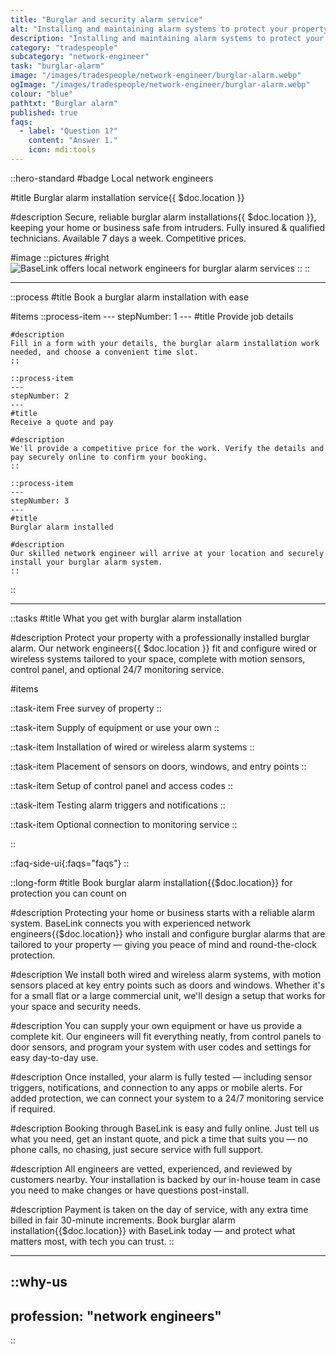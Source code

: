```yaml
---
title: "Burglar and security alarm service"
alt: "Installing and maintaining alarm systems to protect your property from intruders"
description: "Installing and maintaining alarm systems to protect your property from intruders"
category: "tradespeople"
subcategory: "network-engineer"
task: "burglar-alarm"
image: "/images/tradespeople/network-engineer/burglar-alarm.webp"
ogImage: "/images/tradespeople/network-engineer/burglar-alarm.webp"
colour: "blue"
pathtxt: "Burglar alarm"
published: true
faqs:
  - label: "Question 1?"
    content: "Answer 1."
    icon: mdi:tools
---
```


::hero-standard
#badge
Local network engineers

#title
Burglar alarm installation service{{ $doc.location }}

#description
Secure, reliable burglar alarm installations{{ $doc.location }}, keeping your home or business safe from intruders. Fully insured & qualified technicians. Available 7 days a week. Competitive prices.

#image
    ::pictures
    #right
    ![BaseLink offers local network engineers for burglar alarm services](/images/tradespeople/network-engineer/burglar-alarm.webp)
    ::
::

---

::process
#title
Book a burglar alarm installation with ease

#items
    ::process-item
    ---
    stepNumber: 1
    ---
    #title
    Provide job details

    #description
    Fill in a form with your details, the burglar alarm installation work needed, and choose a convenient time slot.
    ::
    
    ::process-item
    ---
    stepNumber: 2
    ---
    #title
    Receive a quote and pay

    #description
    We'll provide a competitive price for the work. Verify the details and pay securely online to confirm your booking.
    ::

    ::process-item
    ---
    stepNumber: 3
    ---
    #title
    Burglar alarm installed

    #description
    Our skilled network engineer will arrive at your location and securely install your burglar alarm system.
    ::
::

---

::tasks
#title
What you get with burglar alarm installation

#description
Protect your property with a professionally installed burglar alarm. Our network engineers{{ $doc.location }} fit and configure wired or wireless systems tailored to your space, complete with motion sensors, control panel, and optional 24/7 monitoring service.

#items

  ::task-item
  Free survey of property
  ::

  ::task-item
  Supply of equipment or use your own
  ::

  ::task-item
  Installation of wired or wireless alarm systems
  ::

  ::task-item
  Placement of sensors on doors, windows, and entry points
  ::

  ::task-item
  Setup of control panel and access codes
  ::

  ::task-item
  Testing alarm triggers and notifications
  ::

  ::task-item
  Optional connection to monitoring service
  ::

::


::faq-side-ui{:faqs="faqs"}
::


::long-form
#title
Book burglar alarm installation{{$doc.location}} for protection you can count on

#description
Protecting your home or business starts with a reliable alarm system. BaseLink connects you with experienced network engineers{{$doc.location}} who install and configure burglar alarms that are tailored to your property — giving you peace of mind and round-the-clock protection.

#description
We install both wired and wireless alarm systems, with motion sensors placed at key entry points such as doors and windows. Whether it's for a small flat or a large commercial unit, we'll design a setup that works for your space and security needs.

#description
You can supply your own equipment or have us provide a complete kit. Our engineers will fit everything neatly, from control panels to door sensors, and program your system with user codes and settings for easy day-to-day use.

#description
Once installed, your alarm is fully tested — including sensor triggers, notifications, and connection to any apps or mobile alerts. For added protection, we can connect your system to a 24/7 monitoring service if required.

#description
Booking through BaseLink is easy and fully online. Just tell us what you need, get an instant quote, and pick a time that suits you — no phone calls, no chasing, just secure service with full support.

#description
All engineers are vetted, experienced, and reviewed by customers nearby. Your installation is backed by our in-house team in case you need to make changes or have questions post-install.

#description
Payment is taken on the day of service, with any extra time billed in fair 30-minute increments. Book burglar alarm installation{{$doc.location}} with BaseLink today — and protect what matters most, with tech you can trust.
::

---

::why-us
---
profession: "network engineers"
---
::